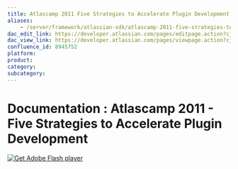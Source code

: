 ```yaml
---
title: Atlascamp 2011 Five Strategies to Accelerate Plugin Development 8945752
aliases:
    - /server/framework/atlassian-sdk/atlascamp-2011-five-strategies-to-accelerate-plugin-development-8945752.html
dac_edit_link: https://developer.atlassian.com/pages/editpage.action?cjm=wozere&pageId=8945752
dac_view_link: https://developer.atlassian.com/pages/viewpage.action?cjm=wozere&pageId=8945752
confluence_id: 8945752
platform:
product:
category:
subcategory:
---
```

# Documentation : Atlascamp 2011 - Five Strategies to Accelerate Plugin Development

[![Get Adobe Flash player](https://www.adobe.com/images/shared/download_buttons/get_flash_player.gif)](https://get.adobe.com/flashplayer/)

























